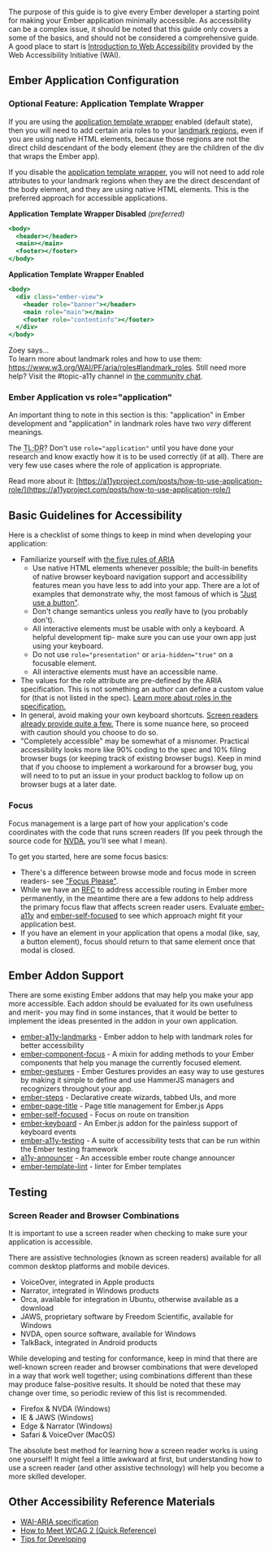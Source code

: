 The purpose of this guide is to give every Ember developer a starting point for making your Ember application minimally accessible. As accessibility can be a complex issue, it should be noted that this guide only covers a some of the basics, and should not be considered a comprehensive guide. A good place to start is [Introduction to Web Accessibility](https://www.w3.org/WAI/fundamentals/accessibility-intro/) provided by the Web Accessibility Initiative (WAI).

## Ember Application Configuration

### Optional Feature: Application Template Wrapper

If you are using the [application template wrapper](#toc_optional-features) enabled (default state), then you will need to add certain aria roles to your [landmark regions](https://www.w3.org/WAI/PF/aria/roles#landmark_roles), even if you are using native HTML elements, because those regions are not the direct child descendant of the body element (they are the children of the div that wraps the Ember app).

If you disable the [application template wrapper](#toc_optional-features), you will not need to add role attributes to your landmark regions when they are the direct descendant of the body element, and they are using native HTML elements. This is the preferred approach for accessible applications. 

**Application Template Wrapper Disabled** _(preferred)_

```hbs
<body>
  <header></header>
  <main></main>
  <footer></footer>
</body>
```

**Application Template Wrapper Enabled**

```hbs
<body>
  <div class="ember-view">
    <header role="banner"></header>
    <main role="main"></main>
    <footer role="contentinfo"></footer>
  </div>
</body>
```

<div class="cta">
  <div class="cta-note">
    <div class="cta-note-body">
      <div class="cta-note-heading">Zoey says...</div>
      <div class="cta-note-message">
        To learn more about landmark roles and how to use them: <a href="https://www.w3.org/WAI/PF/aria/roles#landmark_roles">https://www.w3.org/WAI/PF/aria/roles#landmark_roles</a>. Still need more help? Visit the #topic-a11y channel in <a href="https://emberjs.com/community/">the community chat</a>. 
      </div>
    </div>
    <img src="/images/mascots/zoey.png" role="presentation" alt="">
  </div>
</div>

### Ember Application vs role="application"

An important thing to note in this section is this: "application" in Ember development and "application" in landmark roles have two _very_ different meanings. 

The <abbr title="\'too long didn't read\', colloquially used as \'to say it briefly for those of you who won\'t read all the details\'">TL;DR</abbr>? Don't use `role="application"` until you have done your research and know exactly how it is to be used correctly (if at all). There are very few use cases where the role of application is appropriate. 

Read more about it: [https://a11yproject.com/posts/how-to-use-application-role/](https://a11yproject.com/posts/how-to-use-application-role/)


## Basic Guidelines for Accessibility

Here is a checklist of some things to keep in mind when developing your application:

- Familiarize yourself with [the five rules of ARIA](https://www.w3.org/TR/using-aria/#NOTES)
  - Use native HTML elements whenever possible; the built-in benefits of native browser keyboard navigation support and accessibility features mean you have less to add into your app. There are a lot of examples that demonstrate why, the most famous of which is ["Just use a button"](https://developer.paciellogroup.com/blog/2011/04/html5-accessibility-chops-just-use-a-button/).
  - Don't change semantics unless you _really_ have to (you probably don't).
  - All interactive elements must be usable with only a keyboard. A helpful development tip- make sure you can use your own app just using your keyboard.
  - Do not use `role="presentation"` or `aria-hidden="true"` on a focusable element.
  - All interactive elements must have an accessible name.
- The values for the role attribute are pre-defined by the ARIA specification. This is not something an author can define a custom value for (that is not listed in the spec). [Learn more about roles in the specification.](https://www.w3.org/TR/wai-aria/#roles_categorization)
- In general, avoid making your own keyboard shortcuts. [Screen readers already provide quite a few.](https://dequeuniversity.com/screenreaders/) There is some nuance here, so proceed with caution should you choose to do so. 
- "Completely accessible" may be somewhat of a misnomer. Practical accessibility looks more like 90% coding to the spec and 10% filing browser bugs (or keeping track of existing browser bugs). Keep in mind that if you choose to implement a workaround for a browser bug, you will need to to put an issue in your product backlog to follow up on browser bugs at a later date. 

### Focus

Focus management is a large part of how your application's code coordinates with the code that runs screen readers (If you peek through the source code for [NVDA](https://github.com/nvaccess/nvda), you'll see what I mean).

To get you started, here are some focus basics:

- There's a difference between browse mode and focus mode in screen readers- see ["Focus Please"](https://codepen.io/melsumner/live/ZJeYoP).
- While we have an [RFC](https://github.com/emberjs/rfcs/pull/433) to address accessible routing in Ember more permanently, in the meantime there are a few addons to help address the primary focus flaw that affects screen reader users. Evaluate [ember-a11y](https://github.com/ember-a11y/ember-a11y) and [ember-self-focused](https://github.com/linkedin/self-focused/tree/master/packages/ember-self-focused) to see which approach might fit your application best. 
- If you have an element in your application that opens a modal (like, say, a button element), focus should return to that same element once that modal is closed. 

## Ember Addon Support

There are some existing Ember addons that may help you make your app more accessible. Each addon should be evaluated for its own usefulness and merit- you may find in some instances, that it would be better to implement the ideas presented in the addon in your own application. 

- [ember-a11y-landmarks](https://github.com/ember-a11y/ember-a11y-landmarks) - Ember addon to help with landmark roles for better accessibility
- [ember-component-focus](https://github.com/ember-a11y/ember-component-focus) - A mixin for adding methods to your Ember components that help you manage the currently focused element.
- [ember-gestures](https://github.com/html-next/ember-gestures) - Ember Gestures provides an easy way to use gestures by making it simple to define and use HammerJS managers and recognizers throughout your app.
- [ember-steps](https://github.com/rwjblue/ember-steps) - Declarative create wizards, tabbed UIs, and more
- [ember-page-title](https://github.com/tim-evans/ember-page-title) - Page title management for Ember.js Apps
- [ember-self-focused](https://github.com/linkedin/self-focused/tree/master/packages/ember-self-focused) - Focus on route on transition
- [ember-keyboard](https://github.com/patience-tema-baron/ember-keyboard) - An Ember.js addon for the painless support of keyboard events
- [ember-a11y-testing](https://github.com/ember-a11y/ember-a11y-testing) - A suite of accessibility tests that can be run within the Ember testing framework
- [a11y-announcer](https://github.com/ember-a11y/a11y-announcer) - An accessible ember route change announcer
- [ember-template-lint](https://github.com/ember-template-lint/ember-template-lint) - linter for Ember templates

## Testing

### Screen Reader and Browser Combinations

It is important to use a screen reader when checking to make sure your application is accessible. 

There are assistive technologies (known as screen readers) available for all common desktop platforms and mobile devices. 

- VoiceOver, integrated in Apple products
- Narrator, integrated in Windows products
- Orca, available for integration in Ubuntu, otherwise available as a download
- JAWS, proprietary software by Freedom Scientific, available for Windows
- NVDA, open source software, available for Windows
- TalkBack, integrated in Android products

While developing and testing for conformance, keep in mind that there are well-known screen reader and browser combinations that were developed in a way that work well together; using combinations different than these may produce false-positive results. It should be noted that these may change over time, so periodic review of this list is recommended. 

- Firefox & NVDA (Windows)
- IE & JAWS (Windows)
- Edge & Narrator (Windows)
- Safari & VoiceOver (MacOS)

The absolute best method for learning how a screen reader works is using one yourself! It might feel a little awkward at first, but understanding how to use a screen reader (and other assistive technology) will help you become a more skilled developer. 


## Other Accessibility Reference Materials

- [WAI-ARIA specification](https://www.w3.org/TR/wai-aria/)
- [How to Meet WCAG 2 (Quick Reference)](https://www.w3.org/WAI/WCAG21/quickref/)
- [Tips for Developing](https://www.w3.org/WAI/tips/developing/)
